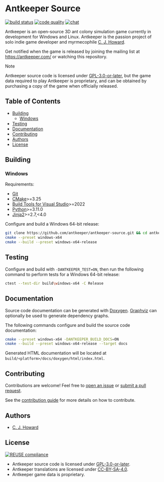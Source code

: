 <!--
SPDX-FileCopyrightText: 2024 C. J. Howard
SPDX-License-Identifier: CC-BY-SA-4.0
-->

# Antkeeper Source

[![build status](https://github.com/antkeeper/antkeeper-source/actions/workflows/build.yml/badge.svg)](https://github.com/antkeeper/antkeeper-source/actions/workflows/build.yml)
[![code quality](https://app.codacy.com/project/badge/Grade/ec1d9f614fdf4d5b8effa6b7b72b3d5e)](https://app.codacy.com/gh/antkeeper/antkeeper-source/dashboard)
[![chat](https://img.shields.io/discord/547138509610156036?logo=discord)](https://discord.gg/ptwHV4T)

Antkeeper is an open-source 3D ant colony simulation game currently in development for Windows and Linux. Antkeeper is the passion project of solo indie game developer and myrmecophile [C. J. Howard](https://github.com/cjhoward).

Get notified when the game is released by joining the mailing list at <https://antkeeper.com/> or watching this repository. 

> [!NOTE]
> Antkeeper source code is licensed under [GPL-3.0-or-later](./LICENSES/GPL-3.0-or-later.txt), but the game data required to play Antkeeper is proprietary, and can be obtained by purchasing a copy of the game when officially released.

## Table of Contents

-   [Building](#building)
    -   [Windows](#windows)
-   [Testing](#testing)
-   [Documentation](#documentation)
-   [Contributing](#contributing)
-   [Authors](#authors)
-   [License](#license)

## Building

### Windows

Requirements:

-   [Git](https://git-scm.com/downloads)
-   [CMake](https://cmake.org/download/)>=3.25
-   [Build Tools for Visual Studio](https://visualstudio.microsoft.com/downloads/)>=2022
-   [Python](https://www.python.org/downloads/)>=3.11.0
-   [Jinja2](https://pypi.org/project/Jinja2/)>=2.7,<4.0

Configure and build a Windows 64-bit release:

```bash
git clone https://github.com/antkeeper/antkeeper-source.git && cd antkeeper-source
cmake --preset windows-x64
cmake --build --preset windows-x64-release
```

## Testing

Configure and build with `-DANTKEEPER_TEST=ON`, then run the following command to perform tests for a Windows 64-bit release:

```bash
ctest --test-dir build\windows-x64 -C Release
```

## Documentation

Source code documentation can be generated with [Doxygen](https://www.doxygen.nl/download.html). [Graphviz](https://graphviz.org/download/) can optionally be used to generate dependency graphs.

The following commands configure and build the source code documentation:

```bash
cmake --preset windows-x64 -DANTKEEPER_BUILD_DOCS=ON
cmake --build --preset windows-x64-release --target docs
```

Generated HTML documentation will be located at `build/<platform>/docs/doxygen/html/index.html`.

## Contributing

Contributions are welcome! Feel free to [open an issue](https://github.com/antkeeper/antkeeper-source/issues) or [submit a pull request](https://github.com/antkeeper/antkeeper-source/pulls).

See the [contribution guide](./docs/CONTRIBUTING.md) for more details on how to contribute.

## Authors

-   [C. J. Howard](https://github.com/cjhoward)

## License

[![REUSE compliance](https://github.com/antkeeper/antkeeper-source/actions/workflows/reuse.yml/badge.svg)](https://github.com/antkeeper/antkeeper-source/actions/workflows/reuse.yml)

-   Antkeeper source code is licensed under [GPL-3.0-or-later](./LICENSES/GPL-3.0-or-later.txt).
-   Antkeeper translations are licensed under [CC-BY-SA-4.0](./LICENSES/CC-BY-SA-4.0.txt).
-   Antkeeper game data is proprietary.
